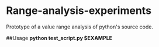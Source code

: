 # Range-analysis-experiments

Prototype of a value range analysis of python's source code.

##Usage
**python test_script.py $EXAMPLE**
